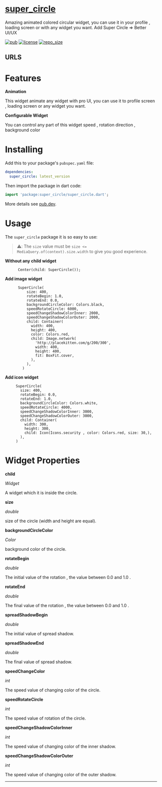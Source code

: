 # [super_circle](https://pub.dev/packages/super_circle/install)

Amazing animated colored circular widget, you can use it in your profile , loading screen or with any widget you want.
Add Super Circle => Better UI/UX


[![pub](https://img.shields.io/pub/v/super_circle?color=blue&logo=flutter&logoColor=blue&style=flat-square)](https://pub.dev/packages/super_circle/install)
[![license](https://img.shields.io/github/license/ABDULKARIMALBAIK/super_circle?color=yellow&logo=github&style=flat-square)](https://pub.dev/packages/super_circle/install)
[![repo_size](https://img.shields.io/github/languages/code-size/ABDULKARIMALBAIK/super_circle?color=green&label=repo_size&logo=github&style=flat-square)](https://pub.dev/packages/super_circle/install)


## URLS


# Features

**Animation**

This widget animate any widget with pro UI,  you can use it to profile screen , loading screen or any widget you want.

**Configurable Widget**

You can control any part of this widget speed , rotation direction , background color


# Installing

Add this to your package's `pubspec.yaml` file:

```yaml
dependencies:
  super_circle: latest_version
```

Then import the package in dart code:

```dart
import 'package:super_circle/super_circle.dart';
```

More details see [pub.dev](https://pub.dev/packages/super_circle/install).


# Usage

The `super_circle` package it is so easy to use:

> :warning:: The `size` value must be `size <= MediaQuery.of(context).size.width` to give you good experience.

**Without any child widget**

```
      Center(child: SuperCircle());
```

**Add image widget**

```
      SuperCircle(
          size: 400,
          rotateBegin: 1.0,
          rotateEnd: 0.0,
          backgroundCircleColor: Colors.black,
          speedRotateCircle: 6000,
          speedChangeShadowColorInner: 2000,
          speedChangeShadowColorOuter: 2000,
          child: Container(
            width: 400,
            height: 400,
            color: Colors.red,
            child: Image.network(
              'http://placekitten.com/g/200/300',
              width: 400,
              height: 400,
              fit: BoxFit.cover,
            ),
          ),
        )
```

**Add icon widget**

```
     SuperCircle(
       size: 400,
       rotateBegin: 0.0,
       rotateEnd: 1.0,
       backgroundCircleColor: Colors.white,
       speedRotateCircle: 4000,
       speedChangeShadowColorInner: 3000,
       speedChangeShadowColorOuter: 3000,
       child: Container(
         width: 300,
         height: 300,
         child: Icon(Icons.security , color: Colors.red, size: 30,),
       ),
     )
```


# Widget Properties

**child**

*Widget*

A widget which it is inside the circle.


**size**

*double*

size of the circle (width and height are equal).


**backgroundCircleColor**

*Color*

background color of the circle.


**rotateBegin**

*double*

The initial value of the rotation , the value between 0.0 and 1.0 .


**rotateEnd**

*double*

The final value of the rotation , the value between 0.0 and 1.0 .


**spreadShadowBegin**

*double*

The initial value of spread shadow.


**spreadShadowEnd**

*double*

The final value of spread shadow.


**speedChangeColor**

*int*

The speed value of changing color of the circle.


**speedRotateCircle**

*int*

The speed value of rotation of the circle.


**speedChangeShadowColorInner**

*int*

The speed value of changing color of the inner shadow.


**speedChangeShadowColorOuter**

*int*

The speed value of changing color of the outer shadow.


---
